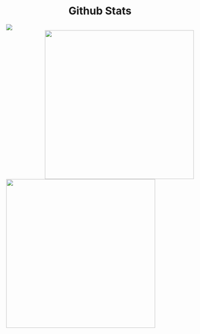 <div align="center">
<section>
</div>

<!-- GitHub Stats Section -->
<div>
    <h1 align="center">Github Stats</h1>
</div>

<!-- GitHub Activity Graph -->
<div>
    <img align="center" src="https://activity-graph.herokuapp.com/graph?username=jackgkafaty&bg_color=FFFFFF&color=000000&line=000000&point=00FF00">
</div>

<div>
    <a href="https://github.com/jackgkafaty/github-readme-stats">
        <img align="right" src="https://github-readme-streak-stats.herokuapp.com/?user=jackgkafaty&fire=DD2727&count_private=true" width="400" />
    </a>
    <a href="https://github.com/jackgkafaty/">
        <img align="left" src="https://github-readme-stats.vercel.app/api?username=jackgkafaty&show_icons=true&count_private=true"width="400" />
    </a>
</div>
</section>

<div>

    
    
<section>    
  
  
</div>
 </section>
 
